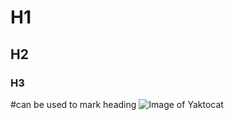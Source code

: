 # H1
## H2
### H3







#can be used to mark heading
![Image of Yaktocat](https://octodex.github.com/images/yaktocat.png)
